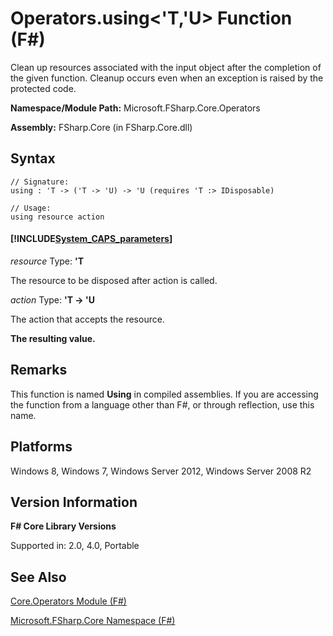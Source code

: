 # Operators.using<'T,'U> Function (F#)

Clean up resources associated with the input object after the completion of the given function. Cleanup occurs even when an exception is raised by the protected code.

**Namespace/Module Path:** Microsoft.FSharp.Core.Operators

**Assembly:** FSharp.Core (in FSharp.Core.dll)


## Syntax

```
// Signature:
using : 'T -> ('T -> 'U) -> 'U (requires 'T :> IDisposable)

// Usage:
using resource action
```

#### [!INCLUDE[System_CAPS_parameters](//System/Token/System_CAPS_parameters_md.md)]
*resource*
Type: **'T**


The resource to be disposed after action is called.


*action*
Type: **'T -&gt; 'U**


The action that accepts the resource.



**The resulting value.**
## Remarks
This function is named **Using** in compiled assemblies. If you are accessing the function from a language other than F#, or through reflection, use this name.


## Platforms
Windows 8, Windows 7, Windows Server 2012, Windows Server 2008 R2


## Version Information
**F# Core Library Versions**

Supported in: 2.0, 4.0, Portable




## See Also
[Core.Operators Module &#40;F&#35;&#41;](Core.Operators+Module+%28FSharp%29.md)

[Microsoft.FSharp.Core Namespace &#40;F&#35;&#41;](Microsoft.FSharp.Core+Namespace+%28FSharp%29.md)

